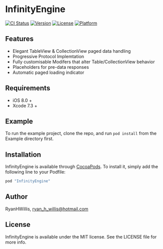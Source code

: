 # InfinityEngine

[![CI Status](http://img.shields.io/travis/RyanHWillis/InfinityEngine.svg?style=flat)](https://travis-ci.org/RyanHWillis/InfinityEngine)
[![Version](https://img.shields.io/cocoapods/v/InfinityEngine.svg?style=flat)](http://cocoapods.org/pods/InfinityEngine)
[![License](https://img.shields.io/cocoapods/l/InfinityEngine.svg?style=flat)](http://cocoapods.org/pods/InfinityEngine)
[![Platform](https://img.shields.io/cocoapods/p/InfinityEngine.svg?style=flat)](http://cocoapods.org/pods/InfinityEngine)

## Features
+ Elegant TableView & CollectionView paged data handling
+ Progressive Protocol Implemtation
+ Fully customisable Modifers that alter Table/CollectionView behavior
+ Placeholders for pre-data responses
+ Automatic paged loading indicator

## Requirements
+ iOS 8.0 +
+ Xcode 7.3 +

## Example

To run the example project, clone the repo, and run `pod install` from the Example directory first.

## Installation

InfinityEngine is available through [CocoaPods](http://cocoapods.org). To install
it, simply add the following line to your Podfile:

```ruby
pod "InfinityEngine"
```

## Author

RyanHWillis, ryan_h_willis@hotmail.com

## License

InfinityEngine is available under the MIT license. See the LICENSE file for more info.
